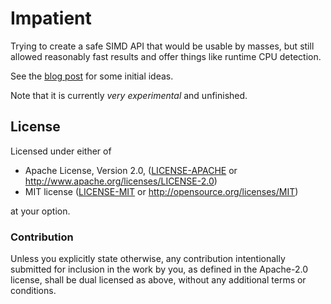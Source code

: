 # Impatient

Trying to create a safe SIMD API that would be usable by masses, but still
allowed reasonably fast results and offer things like runtime CPU detection.

See the [blog post](https://vorner.github.io/2020/05/08/simd-library-plans.html)
for some initial ideas.

Note that it is currently *very experimental* and unfinished.

## License

Licensed under either of

 * Apache License, Version 2.0, ([LICENSE-APACHE](LICENSE-APACHE) or http://www.apache.org/licenses/LICENSE-2.0)
 * MIT license ([LICENSE-MIT](LICENSE-MIT) or http://opensource.org/licenses/MIT)

at your option.

### Contribution

Unless you explicitly state otherwise, any contribution intentionally
submitted for inclusion in the work by you, as defined in the Apache-2.0
license, shall be dual licensed as above, without any additional terms
or conditions.
